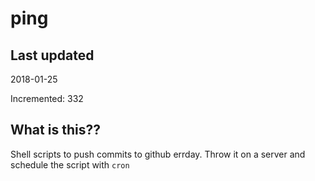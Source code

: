 # ping

## Last updated
2018-01-25

Incremented: 332

## What is this??
Shell scripts to push commits to github errday. Throw it on a server and schedule the script with `cron`
